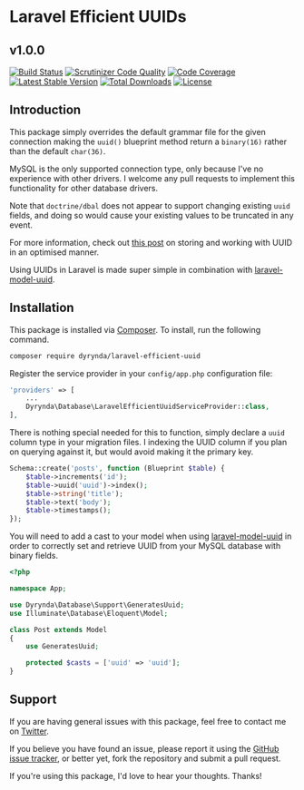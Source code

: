 # Laravel Efficient UUIDs
## v1.0.0

[![Build Status](https://travis-ci.org/michaeldyrynda/laravel-efficient-uuid.svg?branch=master)](https://travis-ci.org/michaeldyrynda/laravel-efficient-uuid)
[![Scrutinizer Code Quality](https://scrutinizer-ci.com/g/michaeldyrynda/laravel-efficient-uuid/badges/quality-score.png?b=master)](https://scrutinizer-ci.com/g/michaeldyrynda/laravel-efficient-uuid/?branch=master)
[![Code Coverage](https://scrutinizer-ci.com/g/michaeldyrynda/laravel-efficient-uuid/badges/coverage.png?b=master)](https://scrutinizer-ci.com/g/michaeldyrynda/laravel-efficient-uuid/?branch=master)
[![Latest Stable Version](https://poser.pugx.org/dyrynda/laravel-efficient-uuid/v/stable)](https://packagist.org/packages/dyrynda/laravel-efficient-uuid)
[![Total Downloads](https://poser.pugx.org/dyrynda/laravel-efficient-uuid/downloads)](https://packagist.org/packages/dyrynda/laravel-efficient-uuid)
[![License](https://poser.pugx.org/dyrynda/laravel-efficient-uuid/license)](https://packagist.org/packages/dyrynda/laravel-efficient-uuid)

## Introduction

This package simply overrides the default grammar file for the given connection making the `uuid()` blueprint method return a `binary(16)` rather than the default `char(36)`.

MySQL is the only supported connection type, only because I've no experience with other drivers. I welcome any pull requests to implement this functionality for other database drivers.

Note that `doctrine/dbal` does not appear to support changing existing `uuid` fields, and doing so would cause your existing values to be truncated in any event.

For more information, check out [this post](https://www.percona.com/blog/2014/12/19/store-uuid-optimized-way/) on storing and working with UUID in an optimised manner.

Using UUIDs in Laravel is made super simple in combination with [laravel-model-uuid](https://github.com/michaeldyrynda/laravel-model-uuid).

## Installation

This package is installed via [Composer](https://getcomposer.org/). To install, run the following command.

```bash
composer require dyrynda/laravel-efficient-uuid
```

Register the service provider in your `config/app.php` configuration file:

```php
'providers' => [
    ...
    Dyrynda\Database\LaravelEfficientUuidServiceProvider::class,
],
```

There is nothing special needed for this to function, simply declare a `uuid` column type in your migration files. I indexing the UUID column if you plan on querying against it, but would avoid making it the primary key.

```php
Schema::create('posts', function (Blueprint $table) {
    $table->increments('id');
    $table->uuid('uuid')->index();
    $table->string('title');
    $table->text('body');
    $table->timestamps();
});
```

You will need to add a cast to your model when using [laravel-model-uuid](https://github.com/michaeldyrynda/laravel-model-uuid) in order to correctly set and retrieve UUID from your MySQL database with binary fields.

```php
<?php

namespace App;

use Dyrynda\Database\Support\GeneratesUuid;
use Illuminate\Database\Eloquent\Model;

class Post extends Model
{
    use GeneratesUuid;

    protected $casts = ['uuid' => 'uuid'];
}
```

## Support

If you are having general issues with this package, feel free to contact me on [Twitter](https://twitter.com/michaeldyrynda).

If you believe you have found an issue, please report it using the [GitHub issue tracker](https://github.com/michaeldyrynda/laravel-efficient-uuid/issues), or better yet, fork the repository and submit a pull request.

If you're using this package, I'd love to hear your thoughts. Thanks!
